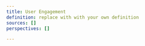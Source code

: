 ```yaml
---
title: User Engagement
definition: replace with with your own definition
sources: []
perspectives: []

---
```

